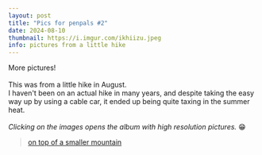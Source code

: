 ```yaml
---
layout: post
title: "Pics for penpals #2"
date: 2024-08-10
thumbnail: https://i.imgur.com/ikhiizu.jpeg
info: pictures from a little hike
---
```


More pictures!
<br>
<br>
This was from a little hike in August. 
<br>
I haven't been on an actual hike in many years, and despite taking the easy way up by using a cable car, it ended up being quite taxing in the summer heat.
<br>
<br>
*Clicking on the images opens the album with high resolution pictures.* 😁

<blockquote class="imgur-embed-pub" lang="en" data-id="a/D0CBsir">
    <a href="//imgur.com/a/D0CBsir">on top of a smaller mountain</a>
</blockquote>

<script async src="//s.imgur.com/min/embed.js" charset="utf-8"></script>